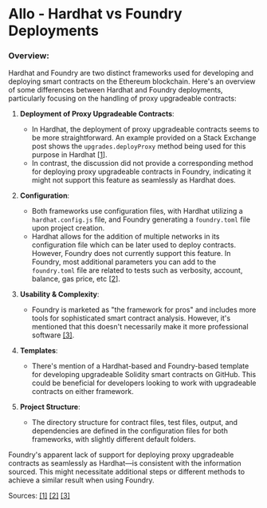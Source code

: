# Allo - Hardhat vs Foundry Deployments

### Overview:

Hardhat and Foundry are two distinct frameworks used for developing and deploying smart contracts on the Ethereum blockchain. Here's an overview of some differences between Hardhat and Foundry deployments, particularly focusing on the handling of proxy upgradeable contracts:

1. **Deployment of Proxy Upgradeable Contracts**:
   - In Hardhat, the deployment of proxy upgradeable contracts seems to be more straightforward. An example provided on a Stack Exchange post shows the `upgrades.deployProxy` method being used for this purpose in Hardhat [[1](https://ethereum.stackexchange.com/questions/147931/how-to-deploy-a-upgradable-proxy-contract-in-mainnet-fork-using-foundry#:~:text=const%20ProxyC%20%3D%20await%20upgrades,share%20their%20knowledge%2C%20and)].
   - In contrast, the discussion did not provide a corresponding method for deploying proxy upgradeable contracts in Foundry, indicating it might not support this feature as seamlessly as Hardhat does.

2. **Configuration**:
   - Both frameworks use configuration files, with Hardhat utilizing a `hardhat.config.js` file, and Foundry generating a `foundry.toml` file upon project creation.
   - Hardhat allows for the addition of multiple networks in its configuration file which can be later used to deploy contracts. However, Foundry does not currently support this feature. In Foundry, most additional parameters you can add to the `foundry.toml` file are related to tests such as verbosity, account, balance, gas price, etc [[2](https://chainstack.com/foundry-hardhat-differences-performance/)].

3. **Usability & Complexity**:
   - Foundry is marketed as "the framework for pros" and includes more tools for sophisticated smart contract analysis. However, it's mentioned that this doesn't necessarily make it more professional software [[3]](https://jamesbachini.com/hardhat-vs-foundry/#:~:text=Usability%20%26%20Complexity%20Foundry%20is,is%20more%20professional%20software%20however).

4. **Templates**:
   - There's mention of a Hardhat-based and Foundry-based template for developing upgradeable Solidity smart contracts on GitHub. This could be beneficial for developers looking to work with upgradeable contracts on either framework.

5. **Project Structure**:
   - The directory structure for contract files, test files, output, and dependencies are defined in the configuration files for both frameworks, with slightly different default folders.

Foundry's apparent lack of support for deploying proxy upgradeable contracts as seamlessly as Hardhat—is consistent with the information sourced. This might necessitate additional steps or different methods to achieve a similar result when using Foundry.

Sources:
[[1]]()
[[2]](https://chainstack.com/foundry-hardhat-differences-performance/)
[[3]](https://jamesbachini.com/hardhat-vs-foundry/#:~:text=Usability%20%26%20Complexity%20Foundry%20is,is%20more%20professional%20software%20however)